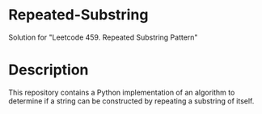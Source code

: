 # Repeated-Substring
Solution for "Leetcode 459. Repeated Substring Pattern"

# Description

This repository contains a Python implementation of an algorithm to determine if a string can be constructed by repeating a substring of itself.
